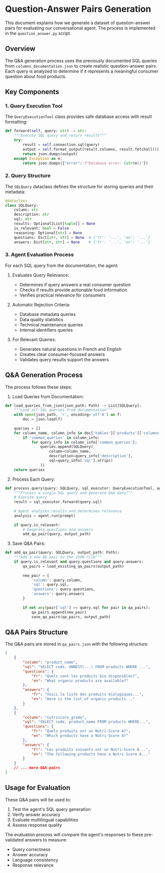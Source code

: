 # Question-Answer Pairs Generation

This document explains how we generate a dataset of question-answer pairs for evaluating our conversational agent. The process is implemented in the `question_answer.py` script.

## Overview

The Q&A generation process uses the previously documented SQL queries from `columns_documentation.json` to create realistic question-answer pairs. Each query is analyzed to determine if it represents a meaningful consumer question about food products.

## Key Components

### 1. Query Execution Tool

The `QueryExecutionTool` class provides safe database access with result formatting:

```python
def forward(self, query: str) -> str:
    """Execute SQL query and return results"""
    try:
        result = self.connection.sql(query)
        output = self.format_output(result.columns, result.fetchall())
        return json.dumps(output)
    except Exception as e:
        return json.dumps({"error": f"Database error: {str(e)}"})
```

### 2. Query Structure

The `SQLQuery` dataclass defines the structure for storing queries and their metadata:

```python
@dataclass
class SQLQuery:
    column: str
    description: str
    sql: str
    results: Optional[List[tuple]] = None
    is_relevant: bool = False
    reasoning: Optional[str] = None
    questions: Dict[str, str] = None  # {'fr': '...', 'en': '...'}
    answers: Dict[str, str] = None    # {'fr': '...', 'en': '...'}
```

### 3. Agent Evaluation Process

For each SQL query from the documentation, the agent:

1. Evaluates Query Relevance:
   - Determines if query answers a real consumer question
   - Checks if results provide actionable food information
   - Verifies practical relevance for consumers

2. Automatic Rejection Criteria:
   - Database metadata queries
   - Data quality statistics
   - Technical maintenance queries
   - Internal identifiers queries

3. For Relevant Queries:
   - Generates natural questions in French and English
   - Creates clear consumer-focused answers
   - Validates query results support the answers

## Q&A Generation Process

The process follows these steps:

1. Load Queries from Documentation:
```python
def load_queries_from_json(json_path: Path) -> List[SQLQuery]:
    """Load all SQL queries from documentation"""
    with open(json_path, 'r', encoding='utf-8') as f:
        doc = json.load(f)
    
    queries = []
    for column_name, column_info in doc['tables']['products']['columns'].items():
        if 'common_queries' in column_info:
            for query_info in column_info['common_queries']:
                queries.append(SQLQuery(
                    column=column_name,
                    description=query_info['description'],
                    sql=query_info['sql'].strip()
                ))
    return queries
```

2. Process Each Query:
```python
def process_query(query: SQLQuery, sql_executor: QueryExecutionTool, agent: CodeAgent) -> Optional[int]:
    """Process a single SQL query and generate Q&A data"""
    # Execute query
    result = sql_executor.forward(query.sql)
    
    # Agent analyzes results and determines relevance
    analysis = agent.run(prompt)
    
    if query.is_relevant:
        # Generate questions and answers
        add_qa_pair(query, output_path)
```

3. Save Q&A Pairs:
```python
def add_qa_pair(query: SQLQuery, output_path: Path):
    """Add a new QA pair to the JSON file"""
    if query.is_relevant and query.questions and query.answers:
        qa_pairs = load_existing_qa_pairs(output_path)
        
        new_pair = {
            'column': query.column,
            'sql': query.sql,
            'questions': query.questions,
            'answers': query.answers
        }
        
        if not any(pair['sql'] == query.sql for pair in qa_pairs):
            qa_pairs.append(new_pair)
            save_qa_pairs(qa_pairs, output_path)
```

## Q&A Pairs Structure

The Q&A pairs are stored in `qa_pairs.json` with the following structure:

```json
[
    {
        "column": "product_name",
        "sql": "SELECT code, UNNEST(...) FROM products WHERE ...",
        "questions": {
            "fr": "Quels sont les produits bio disponibles?",
            "en": "What organic products are available?"
        },
        "answers": {
            "fr": "Voici la liste des produits biologiques...",
            "en": "Here is the list of organic products..."
        }
    },
    {
        "column": "nutriscore_grade",
        "sql": "SELECT code, product_name FROM products WHERE...",
        "questions": {
            "fr": "Quels produits ont un Nutri-Score A?",
            "en": "Which products have a Nutri-Score A?"
        },
        "answers": {
            "fr": "Les produits suivants ont un Nutri-Score A...",
            "en": "The following products have a Nutri-Score A..."
        }
    }
    // ... more Q&A pairs
]
```


## Usage for Evaluation

These Q&A pairs will be used to:
1. Test the agent's SQL query generation
2. Verify answer accuracy
3. Evaluate multilingual capabilities
4. Assess response quality

The evaluation process will compare the agent's responses to these pre-validated answers to measure:
- Query correctness
- Answer accuracy
- Language consistency
- Response relevance
